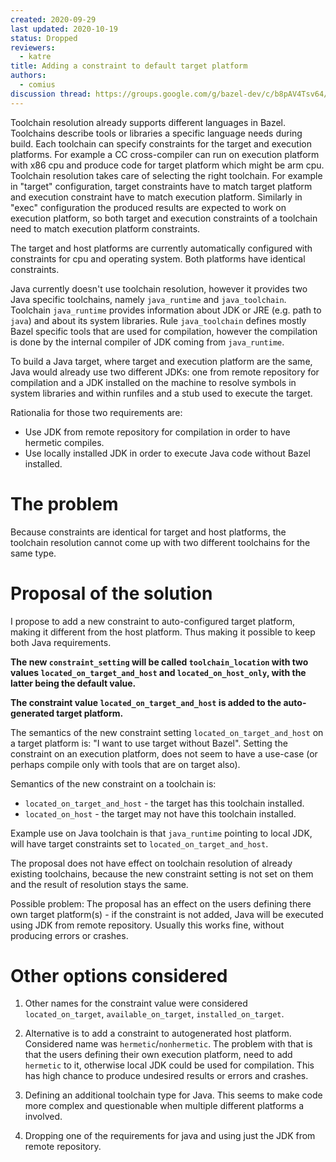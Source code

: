 ```yaml
---
created: 2020-09-29
last updated: 2020-10-19
status: Dropped
reviewers:
  - katre
title: Adding a constraint to default target platform
authors:
  - comius
discussion thread: https://groups.google.com/g/bazel-dev/c/b8pAV4Tsv64/m/qZ13iNOlBQAJ
---
```


Toolchain resolution already supports different languages in Bazel. Toolchains
describe tools or libraries a specific language needs during build. Each toolchain
can specify constraints for the target and execution platforms. For example a CC
cross-compiler can run on execution platform with x86 cpu and produce code for
target platform which might be arm cpu. Toolchain resolution takes care of
selecting the right toolchain. For example in "target" configuration, target
constraints have to match target platform and execution constraint have to match
execution platform. Similarly in "exec" configuration the produced results are
expected to work on execution platform, so both target and execution constraints
of a toolchain need to match execution platform constraints. 

The target and host platforms are currently automatically configured with 
constraints for cpu and operating system. Both platforms have identical
constraints. 

Java currently doesn't use toolchain resolution, however it provides two Java
specific toolchains, namely `java_runtime` and `java_toolchain`. Toolchain 
`java_runtime` provides information about JDK or JRE (e.g. path to `java`) and
about its system libraries. Rule `java_toolchain` defines mostly Bazel specific
tools that are used for compilation, however the compilation is done by the
internal compiler of JDK coming from `java_runtime`.

To build a Java target, where target and execution platform are the same,
Java would already use two different JDKs: one from remote repository for compilation and
a JDK installed on the machine to resolve symbols in system libraries and within
runfiles and a stub used to execute the target.

Rationalia for those two requirements are:
- Use JDK from remote repository for compilation in order to have hermetic compiles.
- Use locally installed JDK in order to execute Java code without Bazel installed.

# The problem

Because constraints are identical for target and host platforms, the toolchain
resolution cannot come up with two different toolchains for the same type.

# Proposal of the solution

I propose to add a new constraint to auto-configured target platform, making it 
different from the host platform. Thus making it possible to keep both Java 
requirements.

**The new `constraint_setting` will be called `toolchain_location` with two values 
`located_on_target_and_host` and `located_on_host_only`, with the latter being
the default value.** 

**The constraint value `located_on_target_and_host`  is added to the 
auto-generated target platform.**

The semantics of the new constraint setting `located_on_target_and_host` on a 
target platform is: "I want to use target without Bazel". Setting the constraint
on an execution platform, does not seem to have a use-case (or perhaps compile
only with tools that are on target also).

Semantics of the new constraint on a toolchain is:
- `located_on_target_and_host` - the target has this toolchain installed.
- `located_on_host` - the target may not have this toolchain installed.

Example use on Java toolchain is that `java_runtime` pointing to local JDK, will
have target constraints set to `located_on_target_and_host`. 

The proposal does not have effect on toolchain resolution of already existing
toolchains, because the new constraint setting is not set on them and the result
of resolution stays the same.

Possible problem: The proposal has an effect on the users defining there own 
target platform(s) - if the constraint is not added, Java will be executed using
JDK from remote repository. Usually this works fine, without producing errors or crashes.


# Other options considered

1. Other names for the constraint value were considered 
`located_on_target`, `available_on_target`, `installed_on_target`.

2. Alternative is to add a constraint to autogenerated host platform. Considered
name was `hermetic`/`nonhermetic`. The problem with that is that the users
defining their own execution platform, need to add `hermetic` to it, otherwise
local JDK could be used for compilation. This has high chance to produce 
undesired results or errors and crashes.

3. Defining an additional toolchain type for Java. This seems to make code more
complex and questionable when multiple different platforms a involved.

4. Dropping one of the requirements for java and using just the JDK from remote repository. 
